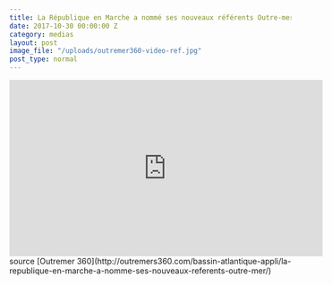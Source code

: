 ```yaml
---
title: La République en Marche a nommé ses nouveaux référents Outre-mer
date: 2017-10-30 00:00:00 Z
category: medias
layout: post
image_file: "/uploads/outremer360-video-ref.jpg"
post_type: normal
---
```


<iframe width="560" height="315" src="https://www.youtube.com/embed/tIUzMYQWCwU?rel=0&amp;showinfo=0" frameborder="0" allowfullscreen></iframe>
source [Outremer 360](http://outremers360.com/bassin-atlantique-appli/la-republique-en-marche-a-nomme-ses-nouveaux-referents-outre-mer/)
